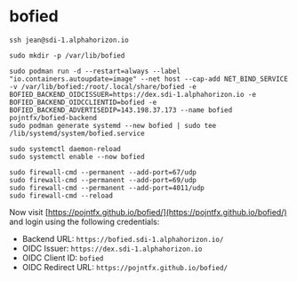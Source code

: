 # bofied

```shell
ssh jean@sdi-1.alphahorizon.io

sudo mkdir -p /var/lib/bofied

sudo podman run -d --restart=always --label "io.containers.autoupdate=image" --net host --cap-add NET_BIND_SERVICE -v /var/lib/bofied:/root/.local/share/bofied -e BOFIED_BACKEND_OIDCISSUER=https://dex.sdi-1.alphahorizon.io -e BOFIED_BACKEND_OIDCCLIENTID=bofied -e BOFIED_BACKEND_ADVERTISEDIP=143.198.37.173 --name bofied pojntfx/bofied-backend
sudo podman generate systemd --new bofied | sudo tee /lib/systemd/system/bofied.service

sudo systemctl daemon-reload
sudo systemctl enable --now bofied

sudo firewall-cmd --permanent --add-port=67/udp
sudo firewall-cmd --permanent --add-port=69/udp
sudo firewall-cmd --permanent --add-port=4011/udp
sudo firewall-cmd --reload
```

Now visit [https://pojntfx.github.io/bofied/](https://pojntfx.github.io/bofied/) and login using the following credentials:

- Backend URL: `https://bofied.sdi-1.alphahorizon.io/`
- OIDC Issuer: `https://dex.sdi-1.alphahorizon.io`
- OIDC Client ID: `bofied`
- OIDC Redirect URL: `https://pojntfx.github.io/bofied/`
